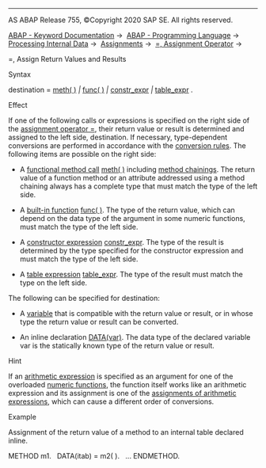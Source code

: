   

* * *

AS ABAP Release 755, ©Copyright 2020 SAP SE. All rights reserved.

[ABAP - Keyword Documentation](javascript:call_link\('abenabap.htm'\)) →  [ABAP - Programming Language](javascript:call_link\('abenabap_reference.htm'\)) →  [Processing Internal Data](javascript:call_link\('abenabap_data_working.htm'\)) →  [Assignments](javascript:call_link\('abenvalue_assignments.htm'\)) →  [\=, Assignment Operator](javascript:call_link\('abenequals_operator.htm'\)) → 

\=, Assign Return Values and Results

Syntax

destination = [meth( )](javascript:call_link\('abapcall_method_functional.htm'\)) *|* [func( )](javascript:call_link\('abenbuilt_in_functions_syntax.htm'\)) *|* [constr\_expr](javascript:call_link\('abenconstructor_expressions.htm'\)) *|* [table\_expr](javascript:call_link\('abentable_expressions.htm'\)) .

Effect

If one of the following calls or expressions is specified on the right side of the [assignment operator \=](javascript:call_link\('abenequals_operator.htm'\)), their return value or result is determined and assigned to the left side, destination. If necessary, type-dependent conversions are performed in accordance with the [conversion rules](javascript:call_link\('abenconversion_rules.htm'\)). The following items are possible on the right side:

-   A [functional method call](javascript:call_link\('abenfunctional_method_call_glosry.htm'\) "Glossary Entry") [meth( )](javascript:call_link\('abapcall_method_functional.htm'\)) including [method chainings](javascript:call_link\('abapcall_method_static_chain.htm'\)). The return value of a function method or an attribute addressed using a method chaining always has a complete type that must match the type of the left side.

-   A [built-in function](javascript:call_link\('abenbuiltin_function_glosry.htm'\) "Glossary Entry") [func( )](javascript:call_link\('abenbuilt_in_functions_syntax.htm'\)). The type of the return value, which can depend on the data type of the argument in some numeric functions, must match the type of the left side.

-   A [constructor expression](javascript:call_link\('abenconstructor_expression_glosry.htm'\) "Glossary Entry") [constr\_expr](javascript:call_link\('abenconstructor_expressions.htm'\)). The type of the result is determined by the type specified for the constructor expression and must match the type of the left side.

-   A [table expression](javascript:call_link\('abentable_expression_glosry.htm'\) "Glossary Entry") [table\_expr](javascript:call_link\('abentable_expressions.htm'\)). The type of the result must match the type on the left side.

The following can be specified for destination:

-   A [variable](javascript:call_link\('abenvariable_glosry.htm'\) "Glossary Entry") that is compatible with the return value or result, or in whose type the return value or result can be converted.

-   An inline declaration [DATA(var)](javascript:call_link\('abendata_inline.htm'\)). The data type of the declared variable var is the statically known type of the return value or result.

Hint

If an [arithmetic expression](javascript:call_link\('abenarithmetic_expression_glosry.htm'\) "Glossary Entry") is specified as an argument for one of the overloaded [numeric functions](javascript:call_link\('abenmathematical_functions.htm'\)), the function itself works like an arithmetic expression and its assignment is one of the [assignments of arithmetic expressions](javascript:call_link\('abenequals_arith_expr.htm'\)), which can cause a different order of conversions.

Example

Assignment of the return value of a method to an internal table declared inline.

METHOD m1.
  DATA(itab) = m2( ).
  ...
ENDMETHOD.